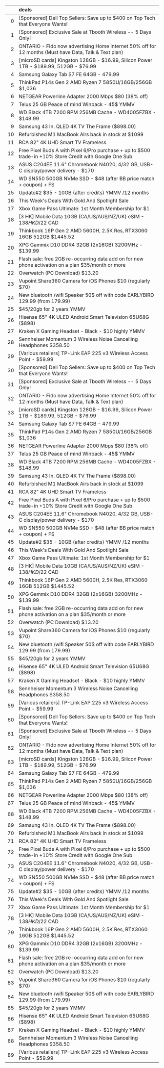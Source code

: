 |    | deals                                                                                                   |
|---:|:--------------------------------------------------------------------------------------------------------|
|  0 | [Sponsored] Dell Top Sellers: Save up to $400 on Top Tech that Everyone Wants!                          |
|  1 | [Sponsored] Exclusive Sale at Tbooth Wireless -- 5 Days Only!                                           |
|  2 | ONTARIO - Fido now advertising Home Internet 50% off for 12 months (Must have Data, Talk & Text plan)   |
|  3 | [microSD cards] Kingston 128GB - $16.99, Silicon Power 1TB - $189.99, 512GB - $76.99                    |
|  4 | Samsung Galaxy Tab S7 FE 64GB - 479.99                                                                  |
|  5 | ThinkPad P14s Gen 2 AMD Ryzen 7 5850U/16GB/256GB $1,036                                                 |
|  6 | NETGEAR Powerline Adapter 2000 Mbps $80 (38% off)                                                       |
|  7 | Telus 25 GB Peace of mind Winback - 45$ YMMV                                                            |
|  8 | WD Black 4TB 7200 RPM 256MB Cache - WD4005FZBX - $148.99                                                |
|  9 | Samsung 43 In. QLED 4K TV The Frame ($898.00)                                                           |
| 10 | Refurbished M1 MacBook Airs back in stock at $1099                                                      |
| 11 | RCA 82" 4K UHD Smart TV Frameless | $1229                                                               |
| 12 | Free Pixel Buds A with Pixel 6/Pro purchase + up to $500 trade-in +10% Store Credit with Google One Sub |
| 13 | ASUS C204EE 11.6" Chromebook N4020, 4/32 GB, USB-C display/power delivery - $170                        |
| 14 | WD SN550 500GB NVMe SSD - $48 (after BB price match + coupon) + FS                                      |
| 15 | Update#2 $35 - 10GB (after credits) YMMV /12 months                                                     |
| 16 | This Week's Deals With Gold And Spotlight Sale                                                          |
| 17 | Xbox Game Pass Ultimate: 1st Month Membership for $1                                                    |
| 18 | [3 HK] Mobile Data 10GB (CA/US/AUS/NZ/UK) eSIM - $138 HKD/$22 CAD                                       |
| 19 | Thinkbook 16P Gen 2 AMD 5600H, 2.5K Res, RTX3060 16GB 512GB $1445.52                                    |
| 20 | XPG Gammix D10 DDR4 32GB (2x16GB) 3200MHz - $139.99                                                     |
| 21 | Flash sale: free 2GB re-occurring data add on for new phone activation on a plan $35/month or more      |
| 22 | Overwatch (PC Download) $13.20                                                                          |
| 23 | Vupoint Share360 Camera for iOS Phones $10 (regularly $70)                                              |
| 24 | New bluetooth /wifi Speaker 50$ off with code EARLYBIRD 129.99 (from 179.99)                            |
| 25 | $45/20gb for 2 years YMMV                                                                               |
| 26 | Hisense 65" 4K ULED Android Smart Television 65U68G ($898)                                              |
| 27 | Kraken X Gaming Headset - Black - $10 highly YMMV                                                       |
| 28 | Sennheiser Momentum 3 Wireless Noise Cancelling Headphones $358.50                                      |
| 29 | [Various retailers] TP-Link EAP 225 v3 Wireless Access Point - $59.99                                   |
| 30 | [Sponsored] Dell Top Sellers: Save up to $400 on Top Tech that Everyone Wants!                          |
| 31 | [Sponsored] Exclusive Sale at Tbooth Wireless -- 5 Days Only!                                           |
| 32 | ONTARIO - Fido now advertising Home Internet 50% off for 12 months (Must have Data, Talk & Text plan)   |
| 33 | [microSD cards] Kingston 128GB - $16.99, Silicon Power 1TB - $189.99, 512GB - $76.99                    |
| 34 | Samsung Galaxy Tab S7 FE 64GB - 479.99                                                                  |
| 35 | ThinkPad P14s Gen 2 AMD Ryzen 7 5850U/16GB/256GB $1,036                                                 |
| 36 | NETGEAR Powerline Adapter 2000 Mbps $80 (38% off)                                                       |
| 37 | Telus 25 GB Peace of mind Winback - 45$ YMMV                                                            |
| 38 | WD Black 4TB 7200 RPM 256MB Cache - WD4005FZBX - $148.99                                                |
| 39 | Samsung 43 In. QLED 4K TV The Frame ($898.00)                                                           |
| 40 | Refurbished M1 MacBook Airs back in stock at $1099                                                      |
| 41 | RCA 82" 4K UHD Smart TV Frameless | $1229                                                               |
| 42 | Free Pixel Buds A with Pixel 6/Pro purchase + up to $500 trade-in +10% Store Credit with Google One Sub |
| 43 | ASUS C204EE 11.6" Chromebook N4020, 4/32 GB, USB-C display/power delivery - $170                        |
| 44 | WD SN550 500GB NVMe SSD - $48 (after BB price match + coupon) + FS                                      |
| 45 | Update#2 $35 - 10GB (after credits) YMMV /12 months                                                     |
| 46 | This Week's Deals With Gold And Spotlight Sale                                                          |
| 47 | Xbox Game Pass Ultimate: 1st Month Membership for $1                                                    |
| 48 | [3 HK] Mobile Data 10GB (CA/US/AUS/NZ/UK) eSIM - $138 HKD/$22 CAD                                       |
| 49 | Thinkbook 16P Gen 2 AMD 5600H, 2.5K Res, RTX3060 16GB 512GB $1445.52                                    |
| 50 | XPG Gammix D10 DDR4 32GB (2x16GB) 3200MHz - $139.99                                                     |
| 51 | Flash sale: free 2GB re-occurring data add on for new phone activation on a plan $35/month or more      |
| 52 | Overwatch (PC Download) $13.20                                                                          |
| 53 | Vupoint Share360 Camera for iOS Phones $10 (regularly $70)                                              |
| 54 | New bluetooth /wifi Speaker 50$ off with code EARLYBIRD 129.99 (from 179.99)                            |
| 55 | $45/20gb for 2 years YMMV                                                                               |
| 56 | Hisense 65" 4K ULED Android Smart Television 65U68G ($898)                                              |
| 57 | Kraken X Gaming Headset - Black - $10 highly YMMV                                                       |
| 58 | Sennheiser Momentum 3 Wireless Noise Cancelling Headphones $358.50                                      |
| 59 | [Various retailers] TP-Link EAP 225 v3 Wireless Access Point - $59.99                                   |
| 60 | [Sponsored] Dell Top Sellers: Save up to $400 on Top Tech that Everyone Wants!                          |
| 61 | [Sponsored] Exclusive Sale at Tbooth Wireless -- 5 Days Only!                                           |
| 62 | ONTARIO - Fido now advertising Home Internet 50% off for 12 months (Must have Data, Talk & Text plan)   |
| 63 | [microSD cards] Kingston 128GB - $16.99, Silicon Power 1TB - $189.99, 512GB - $76.99                    |
| 64 | Samsung Galaxy Tab S7 FE 64GB - 479.99                                                                  |
| 65 | ThinkPad P14s Gen 2 AMD Ryzen 7 5850U/16GB/256GB $1,036                                                 |
| 66 | NETGEAR Powerline Adapter 2000 Mbps $80 (38% off)                                                       |
| 67 | Telus 25 GB Peace of mind Winback - 45$ YMMV                                                            |
| 68 | WD Black 4TB 7200 RPM 256MB Cache - WD4005FZBX - $148.99                                                |
| 69 | Samsung 43 In. QLED 4K TV The Frame ($898.00)                                                           |
| 70 | Refurbished M1 MacBook Airs back in stock at $1099                                                      |
| 71 | RCA 82" 4K UHD Smart TV Frameless | $1229                                                               |
| 72 | Free Pixel Buds A with Pixel 6/Pro purchase + up to $500 trade-in +10% Store Credit with Google One Sub |
| 73 | ASUS C204EE 11.6" Chromebook N4020, 4/32 GB, USB-C display/power delivery - $170                        |
| 74 | WD SN550 500GB NVMe SSD - $48 (after BB price match + coupon) + FS                                      |
| 75 | Update#2 $35 - 10GB (after credits) YMMV /12 months                                                     |
| 76 | This Week's Deals With Gold And Spotlight Sale                                                          |
| 77 | Xbox Game Pass Ultimate: 1st Month Membership for $1                                                    |
| 78 | [3 HK] Mobile Data 10GB (CA/US/AUS/NZ/UK) eSIM - $138 HKD/$22 CAD                                       |
| 79 | Thinkbook 16P Gen 2 AMD 5600H, 2.5K Res, RTX3060 16GB 512GB $1445.52                                    |
| 80 | XPG Gammix D10 DDR4 32GB (2x16GB) 3200MHz - $139.99                                                     |
| 81 | Flash sale: free 2GB re-occurring data add on for new phone activation on a plan $35/month or more      |
| 82 | Overwatch (PC Download) $13.20                                                                          |
| 83 | Vupoint Share360 Camera for iOS Phones $10 (regularly $70)                                              |
| 84 | New bluetooth /wifi Speaker 50$ off with code EARLYBIRD 129.99 (from 179.99)                            |
| 85 | $45/20gb for 2 years YMMV                                                                               |
| 86 | Hisense 65" 4K ULED Android Smart Television 65U68G ($898)                                              |
| 87 | Kraken X Gaming Headset - Black - $10 highly YMMV                                                       |
| 88 | Sennheiser Momentum 3 Wireless Noise Cancelling Headphones $358.50                                      |
| 89 | [Various retailers] TP-Link EAP 225 v3 Wireless Access Point - $59.99                                   |